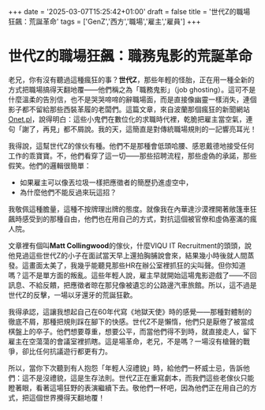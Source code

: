 +++
date = '2025-03-07T15:25:42+01:00'
draft = false
title = '世代Z的職場狂飆：荒誕革命'
tags = ['GenZ','西方','職場','雇主','雇員']
+++
# 世代Z的職場狂飆：職務鬼影的荒誕革命

老兄，你有沒有聽過這種瘋狂的事？**世代Z**，那些年輕的怪胎，正在用一種全新的方式把職場搞得天翻地覆——他們稱之為「職務鬼影」（job ghosting）。這可不是什麼溫柔的告別信，也不是哭哭啼啼的辭職場面，而是直接像幽靈一樣消失，連個影子都不留給那些西裝革履的老闆們。這篇文章，來自波蘭那個瘋狂的新聞網站 [Onet.pl](https://www.onet.pl/informacje/newsweek/generacja-z-ignoruje-pracodawcow-czym-jest-job-ghosting/5fdh2n8,452ad802)，說得明白：這些小鬼們在數位化的求職時代裡，乾脆把雇主當空氣，連句「謝了，再見」都不屑說。我的天，這簡直是對傳統職場規則的一記響亮耳光！

我得說，這幫世代Z的傢伙有種。他們不是那種會低頭哈腰、感恩戴德地接受任何工作的乖寶寶。不，他們看穿了這一切——那些招聘流程，那些虛偽的承諾，那些假笑。他們的邏輯很簡單：

- 如果雇主可以像丟垃圾一樣把應徵者的簡歷扔進虛空中，
- 為什麼他們不能反過來玩這招？

我敬佩這種膽量，這種不按牌理出牌的態度。就像我在內華達沙漠裡開著敞篷車狂飆時感受到的那種自由，他們也在用自己的方式，對抗這個被官僚和虛偽塞滿的瘋人院。

文章裡有個叫**Matt Collingwood**的傢伙，什麼VIQU IT Recruitment的頭頭，說他見過這些世代Z的小子在面試當天早上還拍胸脯說會來，結果幾小時後就人間蒸發。這畫面太美了，我幾乎能聽見那些HR在辦公室裡抓狂的尖叫聲。但你知道嗎？這不是單方面的叛亂。這些年輕人說，雇主早就開始這場鬼影遊戲了——不回訊息、不給反饋，把應徵者晾在那兒像被遺忘的公路邊汽車旅館。所以，這不過是世代Z的反擊，一場以牙還牙的荒誕狂歡。

我得承認，這讓我想起自己在60年代寫《地獄天使》時的感覺——那種對體制的徹底不屑，那種把規則踩在腳下的快感。世代Z不是懶惰，他們只是厭倦了被當成棋盤上的卒子。他們想要尊重，想要公平，而當他們得不到時，就直接走人，留下雇主在空蕩蕩的會議室裡抓瞎。這是場革命，老兄，不是嗎？一場沒有槍聲的戰爭，卻比任何抗議遊行都更有力。

所以，當你下次聽到有人抱怨「年輕人沒禮貌」時，給他們一杯威士忌，告訴他們：這不是沒禮貌，這是生存法則。世代Z正在重寫劇本，而我們這些老傢伙只能瞪著眼，看著這場狂野的表演繼續下去。敬他們一杯吧，因為他們正在用自己的方式，把這個世界攪得天翻地覆！